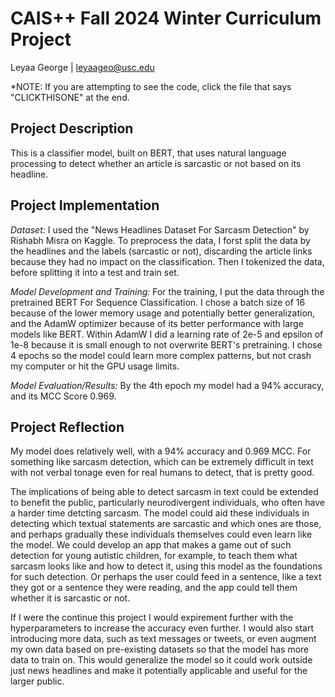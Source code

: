 # CAIS++ Fall 2024 Winter Curriculum Project

Leyaa George | leyaageo@usc.edu

*NOTE: If you are attempting to see the code, click the file that says "CLICKTHISONE" at the end. 

## Project Description
This is a classifier model, built on BERT, that uses natural language processing to detect whether an article is sarcastic or not based on its headline.

## Project Implementation

*Dataset:* I used the "News Headlines Dataset For Sarcasm Detection" by Rishabh Misra on Kaggle. To preprocess the data, I forst split the data by the headlines and the labels (sarcastic or not), discarding the article links because they had no impact on the classification. Then I tokenized the data, before splitting it into a test and train set. 

*Model Development and Training:* For the training, I put the data through the pretrained BERT For Sequence Classification. I chose a batch size of 16 because of the lower memory usage and potentially better generalization, and the AdamW optimizer because of its better performance with large models like BERT. Within AdamW I did a learning rate of 2e-5 and epsilon of 1e-8 because it is small enough to not overwrite BERT's pretraining. I chose 4 epochs so the model could learn more complex patterns, but not crash my computer or hit the GPU usage limits. 

*Model Evaluation/Results:* By the 4th epoch my model had a 94% accuracy, and its MCC Score 0.969. 

## Project Reflection

My model does relatively well, with a 94% accuracy and 0.969 MCC. For something like sarcasm detection, which can be extremely difficult in text with not verbal tonage even for real humans to detect, that is pretty good. 

The implications of being able to detect sarcasm in text could be extended to benefit the public, particularly neurodivergent individuals, who often have a harder time detcting sarcasm. The model could aid these individuals in detecting which textual statements are sarcastic and which ones are those, and perhaps gradually these individuals themselves could even learn like the model. We could develop an app that makes a game out of such detection for young autistic children, for example, to teach them what sarcasm looks like and how to detect it, using this model as the foundations for such detection. Or perhaps the user could feed in a sentence, like a text they got or a sentence they were reading, and the app could tell them whether it is sarcastic or not. 

If I were the continue this project I would expirement further with the hyperparameters to increase the accuracy even further. I would also start introducing more data, such as text messages or tweets, or even augment my own data based on pre-existing datasets so that the model has more data to train on. This would generalize the model so it could work outside just news headlines and make it potentially applicable and useful for the larger public. 
